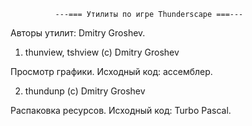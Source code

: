 ﻿              ---=== Утилиты по игре Thunderscape ===---

Авторы утилит: Dmitry Groshev.

1. thunview, tshview (c) Dmitry Groshev

Просмотр графики. Исходный код: ассемблер.

2. thundunp (c) Dmitry Groshev

Распаковка ресурсов. Исходный код: Turbo Pascal.




